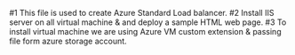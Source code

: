 #1 This file is used to create Azure Standard Load balancer.
#2 Install IIS server on all virtual machine & and deploy a sample HTML web page.
#3 To install virtual machine we are using Azure VM custom extension & passing file form azure storage account.
